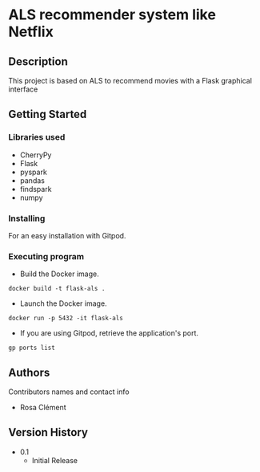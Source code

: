 # ALS recommender system like Netflix

## Description

This project is based on ALS to recommend movies with a Flask graphical interface

## Getting Started

### Libraries used

* CherryPy
* Flask
* pyspark
* pandas
* findspark
* numpy

### Installing

For an easy installation with Gitpod.

### Executing program

* Build the Docker image.
```
docker build -t flask-als .
```
* Launch the Docker image.
```
docker run -p 5432 -it flask-als
```
* If you are using Gitpod, retrieve the application's port.
```
gp ports list
```

## Authors

Contributors names and contact info

* Rosa Clément  


## Version History

* 0.1
    * Initial Release
